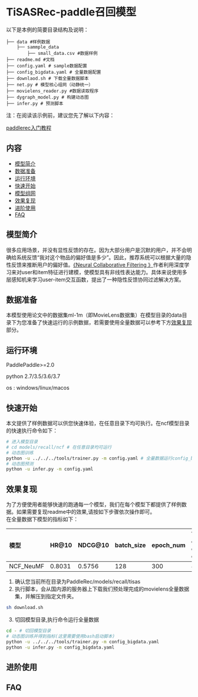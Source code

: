 # TiSASRec-paddle召回模型

以下是本例的简要目录结构及说明： 

```
├── data #样例数据
    ├── sammple_data
        ├── small_data.csv #数据样例
├── readme.md #文档
├── config.yaml # sample数据配置
├── config_bigdata.yaml # 全量数据配置
├── downlaod.sh # 下载全量数据脚本
├── net.py # 模型核心组网（动静统一）
├── movielens_reader.py #数据读取程序
├── dygraph_model.py # 构建动态图
├── infer.py # 预测脚本
```

注：在阅读该示例前，建议您先了解以下内容：

[paddlerec入门教程](https://github.com/PaddlePaddle/PaddleRec/blob/master/README.md)

## 内容

- [模型简介](#模型简介)
- [数据准备](#数据准备)
- [运行环境](#运行环境)
- [快速开始](#快速开始)
- [模型组网](#模型组网)
- [效果复现](#效果复现)
- [进阶使用](#进阶使用)
- [FAQ](#FAQ)

## 模型简介
很多应用场景，并没有显性反馈的存在。因为大部分用户是沉默的用户，并不会明确给系统反馈“我对这个物品的偏好值是多少”。因此，推荐系统可以根据大量的隐性反馈来推断用户的偏好值。[《Neural Collaborative Filtering 》](https://arxiv.org/pdf/1708.05031.pdf)作者利用深度学习来对user和item特征进行建模，使模型具有非线性表达能力。具体来说使用多层感知机来学习user-item交互函数，提出了一种隐性反馈协同过滤解决方案。

## 数据准备
本模型使用论文中的数据集ml-1m（即MovieLens数据集）在模型目录的data目录下为您准备了快速运行的示例数据，若需要使用全量数据可以参考下方[效果复现](#效果复现)部分。   

## 运行环境
PaddlePaddle>=2.0

python 2.7/3.5/3.6/3.7

os : windows/linux/macos 

## 快速开始
本文提供了样例数据可以供您快速体验，在任意目录下均可执行。在ncf模型目录的快速执行命令如下： 
```bash
# 进入模型目录
# cd models/recall/ncf # 在任意目录均可运行
# 动态图训练
python -u ../../../tools/trainer.py -m config.yaml # 全量数据运行config_bigdata.yaml 
# 动态图预测
python -u infer.py -m config.yaml 
```


## 效果复现
为了方便使用者能够快速的跑通每一个模型，我们在每个模型下都提供了样例数据。如果需要复现readme中的效果,请按如下步骤依次操作即可。  
在全量数据下模型的指标如下：  

| 模型 | HR@10 | NDCG@10 | batch_size | epoch_num| Time of each epoch |
| :------| :------ |:------ | :------ | :------| :------ | 
| NCF_NeuMF | 0.8031 | 0.5756 | 128 | 300 | 4s |

1. 确认您当前所在目录为PaddleRec/models/recall/tisas  
2. 执行脚本，会从国内源的服务器上下载我们预处理完成的movielens全量数据集，并解压到指定文件夹。

``` bash
sh download.sh
```
3. 切回模型目录,执行命令运行全量数据

```bash
cd - # 切回模型目录
# 动态图训练并得到指标(这里需要使用bash启动脚本)
python -u ../../../tools/trainer.py -m config_bigdata.yaml
python -u infer.py -m config_bigdata.yaml
```

## 进阶使用
  
## FAQ
